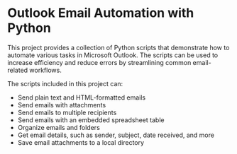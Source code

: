 # Outlook Email Automation with Python
This project provides a collection of Python scripts that demonstrate how to automate various tasks in Microsoft Outlook. 
The scripts can be used to increase efficiency and reduce errors by streamlining common email-related workflows.

The scripts included in this project can:
- Send plain text and HTML-formatted emails
- Send emails with attachments
- Send emails to multiple recipients
- Send emails with an embedded spreadsheet table
- Organize emails and folders
- Get email details, such as sender, subject, date received, and more
- Save email attachments to a local directory
